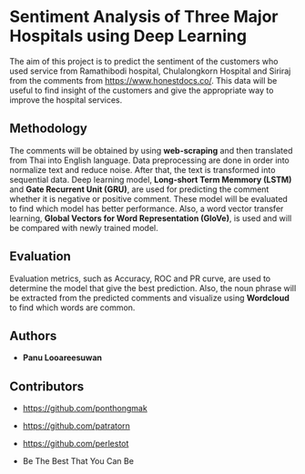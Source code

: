 # Sentiment Analysis of Three Major Hospitals using Deep Learning

The aim of this project is to predict the sentiment of the customers who used service from Ramathibodi hospital, Chulalongkorn Hospital and Siriraj from the comments from https://www.honestdocs.co/. This data will be useful to find insight of the customers and give the appropriate way to improve the hospital services.

## Methodology

The comments will be obtained by using **web-scraping** and then translated from Thai into English language. Data preprocessing are done in order into normalize text and reduce noise. After that, the text is transformed into sequential data. Deep learning model, **Long-short Term Memmory (LSTM)** and **Gate Recurrent Unit (GRU)**, are used for predicting the comment whether it is negative or positive comment. These model will be evaluated to find which model has better performance. Also, a word vector transfer learning, **Global Vectors for Word Representation (GloVe)**, is used and will be compared with newly trained model.

## Evaluation

Evaluation metrics, such as Accuracy, ROC and PR curve, are used to determine the model that give the best prediction. Also, the noun phrase will be extracted from the predicted comments and visualize using **Wordcloud** to find which words are common.
 
## Authors

* **Panu Looareesuwan** 

## Contributors

* https://github.com/ponthongmak
* https://github.com/patratorn
* https://github.com/perlestot

* Be The Best That You Can Be


